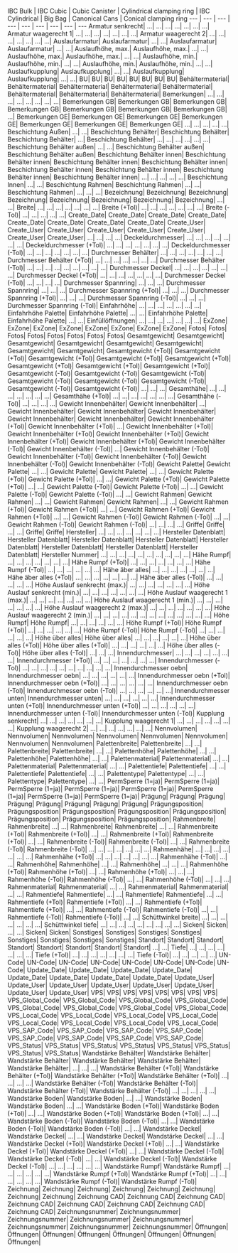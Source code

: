 IBC Bulk | IBC Cubic | Cubic Canister | Cylindrical clamping ring | IBC Cylindrical | Big Bag | Canonical Cans | Conical clamping ring
--- | --- | --- | --- | --- | --- | --- | --- | ---
Armatur senkrecht| ...| ...| ...| ...| ...| ...| ...|
Armatur waagerecht 1| ...| ...| ...| ...| ...| ...| ...|
Armatur waagerecht 2| ...| ...| ...| ...| ...| ...| ...|
Auslaufarmatur| Auslaufarmatur| ...| ...| Auslaufarmatur| Auslaufarmatur| ...| ...|
Auslaufhöhe, max.| Auslaufhöhe, max.| ...| ...| Auslaufhöhe, max.| Auslaufhöhe, max.| ...| ...|
Auslaufhöhe, min.| Auslaufhöhe, min.| ...| ...| Auslaufhöhe, min.| Auslaufhöhe, min.| ...| ...|
Auslaufkupplung| Auslaufkupplung| ...| ...| Auslaufkupplung| Auslaufkupplung| ...| ...|
BU| BU| BU| BU| BU| BU| BU| BU|
Behältermaterial| Behältermaterial| Behältermaterial| Behältermaterial| Behältermaterial| Behältermaterial| Behältermaterial| Behältermaterial|
Bemerkungen| ...| ...| ...| ...| ...| ...| ...|
...| Bemerkungen GB| Bemerkungen GB| Bemerkungen GB| Bemerkungen GB| Bemerkungen GB| Bemerkungen GB| Bemerkungen GB|
...| Bemerkungen GE| Bemerkungen GE| Bemerkungen GE| Bemerkungen GE| Bemerkungen GE| Bemerkungen GE| Bemerkungen GE|
...| ...| ...| ...| ...| Beschichtung Außen| ...| ...|
Beschichtung Behälter| Beschichtung Behälter| Beschichtung Behälter| ...| Beschichtung Behälter| ...| ...| ...|
...| ...| ...| Beschichtung Behälter außen| ...| ...| Beschichtung Behälter außen| Beschichtung Behälter außen|
Beschichtung Behälter innen| Beschichtung Behälter innen| Beschichtung Behälter innen| Beschichtung Behälter innen| Beschichtung Behälter innen| Beschichtung Behälter innen| Beschichtung Behälter innen| Beschichtung Behälter innen|
...| ...| ...| ...| ...| Beschichtung Innen| ...| ...|
Beschichtung Rahmen| Beschichtung Rahmen| ...| ...| Beschichtung Rahmen| ...| ...| ...|
Bezeichnung| Bezeichnung| Bezeichnung| Bezeichnung| Bezeichnung| Bezeichnung| Bezeichnung| Bezeichnung|
...| ...| Breite| ...| ...| ...| ...| ...|
...| ...| Breite (+Tol)| ...| ...| ...| ...| ...|
...| ...| Breite (-Tol)| ...| ...| ...| ...| ...|
Create_Date| Create_Date| Create_Date| Create_Date| Create_Date| Create_Date| Create_Date| Create_Date|
Create_User| Create_User| Create_User| Create_User| Create_User| Create_User| Create_User| Create_User|
...| ...| ...| ...| Deckeldurchmesser| ...| ...| ...|
...| ...| ...| ...| Deckeldurchmesser (+Tol)| ...| ...| ...|
...| ...| ...| ...| Deckeldurchmesser (-Tol)| ...| ...| ...|
...| ...| ...| ...| Durchmesser Behälter| ...| ...| ...|
...| ...| ...| ...| Durchmesser Behälter (+Tol)| ...| ...| ...|
...| ...| ...| ...| Durchmesser Behälter (-Tol)| ...| ...| ...|
...| ...| ...| ...| ...| ...| Durchmesser Deckel| ...|
...| ...| ...| ...| ...| ...| Durchmesser Deckel (+Tol)| ...|
...| ...| ...| ...| ...| ...| Durchmesser Deckel (-Tol)| ...|
...| ...| ...| Durchmesser Spannring| ...| ...| ...| Durchmesser Spannring|
...| ...| ...| Durchmesser Spannring (+Tol)| ...| ...| ...| Durchmesser Spannring (+Tol)|
...| ...| ...| Durchmesser Spannring (-Tol)| ...| ...| ...| Durchmesser Spannring (-Tol)|
Einfahrhöhe| ...| ...| ...| ...| ...| ...| ...|
Einfahrhöhe Palette| Einfahrhöhe Palette| ...| ...| Einfahrhöhe Palette| Einfahrhöhe Palette| ...| ...|
Einfüllöffnungen| ...| ...| ...| ...| ...| ...| ...|
ExZone| ExZone| ExZone| ExZone| ExZone| ExZone| ExZone| ExZone|
Fotos| Fotos| Fotos| Fotos| Fotos| Fotos| Fotos| Fotos|
Gesamtgewicht| Gesamtgewicht| Gesamtgewicht| Gesamtgewicht| Gesamtgewicht| Gesamtgewicht| Gesamtgewicht| Gesamtgewicht|
Gesamtgewicht (+Tol)| Gesamtgewicht (+Tol)| Gesamtgewicht (+Tol)| Gesamtgewicht (+Tol)| Gesamtgewicht (+Tol)| Gesamtgewicht (+Tol)| Gesamtgewicht (+Tol)| Gesamtgewicht (+Tol)|
Gesamtgewicht (-Tol)| Gesamtgewicht (-Tol)| Gesamtgewicht (-Tol)| Gesamtgewicht (-Tol)| Gesamtgewicht (-Tol)| Gesamtgewicht (-Tol)| Gesamtgewicht (-Tol)| Gesamtgewicht (-Tol)|
...| ...| ...| Gesamthähe| ...| ...| ...| ...|
...| ...| ...| Gesamthähe (+Tol)| ...| ...| ...| ...|
...| ...| ...| Gesamthähe (-Tol)| ...| ...| ...| ...|
Gewicht Innenbehälter| Gewicht Innenbehälter| ...| Gewicht Innenbehälter| Gewicht Innenbehälter| Gewicht Innenbehälter| Gewicht Innenbehälter| Gewicht Innenbehälter|
Gewicht Innenbehälter (+Tol)| Gewicht Innenbehälter (+Tol)| ...| Gewicht Innenbehälter (+Tol)| Gewicht Innenbehälter (+Tol)| Gewicht Innenbehälter (+Tol)| Gewicht Innenbehälter (+Tol)| Gewicht Innenbehälter (+Tol)|
Gewicht Innenbehälter (-Tol)| Gewicht Innenbehälter (-Tol)| ...| Gewicht Innenbehälter (-Tol)| Gewicht Innenbehälter (-Tol)| Gewicht Innenbehälter (-Tol)| Gewicht Innenbehälter (-Tol)| Gewicht Innenbehälter (-Tol)|
Gewicht Palette| Gewicht Palette| ...| ...| Gewicht Palette| Gewicht Palette| ...| ...|
Gewicht Palette (+Tol)| Gewicht Palette (+Tol)| ...| ...| Gewicht Palette (+Tol)| Gewicht Palette (+Tol)| ...| ...|
Gewicht Palette (-Tol)| Gewicht Palette (-Tol)| ...| ...| Gewicht Palette (-Tol)| Gewicht Palette (-Tol)| ...| ...|
Gewicht Rahmen| Gewicht Rahmen| ...| ...| Gewicht Rahmen| Gewicht Rahmen| ...| ...|
Gewicht Rahmen (+Tol)| Gewicht Rahmen (+Tol)| ...| ...| Gewicht Rahmen (+Tol)| Gewicht Rahmen (+Tol)| ...| ...|
Gewicht Rahmen (-Tol)| Gewicht Rahmen (-Tol)| ...| ...| Gewicht Rahmen (-Tol)| Gewicht Rahmen (-Tol)| ...| ...|
...| ...| Griffe| Griffe| ...| ...| Griffe| Griffe|
Hersteller| ...| ...| ...| ...| ...| ...| ...|
Hersteller Datenblatt| Hersteller Datenblatt| Hersteller Datenblatt| Hersteller Datenblatt| Hersteller Datenblatt| Hersteller Datenblatt| Hersteller Datenblatt| Hersteller Datenblatt|
Hersteller Nummer| ...| ...| ...| ...| ...| ...| ...|
...| ...| ...| Hähe Rumpf| ...| ...| ...| ...|
...| ...| ...| Hähe Rumpf (+Tol)| ...| ...| ...| ...|
...| ...| ...| Hähe Rumpf (-Tol)| ...| ...| ...| ...|
...| ...| Hähe äber alles| ...| ...| ...| ...| ...|
...| ...| Hähe äber alles (+Tol)| ...| ...| ...| ...| ...|
...| ...| Hähe äber alles (-Tol)| ...| ...| ...| ...| ...|
Höhe Auslauf senkrecht (max.)| ...| ...| ...| ...| ...| ...| ...|
Höhe Auslauf senkrecht (min.)| ...| ...| ...| ...| ...| ...| ...|
Höhe Auslauf waagerecht 1 (max.)| ...| ...| ...| ...| ...| ...| ...|
Höhe Auslauf waagerecht 1 (min.)| ...| ...| ...| ...| ...| ...| ...|
Höhe Auslauf waagerecht 2 (max.)| ...| ...| ...| ...| ...| ...| ...|
Höhe Auslauf waagerecht 2 (min.)| ...| ...| ...| ...| ...| ...| ...|
...| ...| ...| ...| ...| ...| Höhe Rumpf| Höhe Rumpf|
...| ...| ...| ...| ...| ...| Höhe Rumpf (+Tol)| Höhe Rumpf (+Tol)|
...| ...| ...| ...| ...| ...| Höhe Rumpf (-Tol)| Höhe Rumpf (-Tol)|
...| ...| ...| ...| ...| ...| Höhe über alles| Höhe über alles|
...| ...| ...| ...| ...| ...| Höhe über alles (+Tol)| Höhe über alles (+Tol)|
...| ...| ...| ...| ...| ...| Höhe über alles (-Tol)| Höhe über alles (-Tol)|
...| ...| ...| Innendurchmesser| ...| ...| ...| ...|
...| ...| ...| Innendurchmesser (+Tol)| ...| ...| ...| ...|
...| ...| ...| Innendurchmesser (-Tol)| ...| ...| ...| ...|
...| ...| ...| ...| ...| ...| Innendurchmesser oebn| Innendurchmesser oebn|
...| ...| ...| ...| ...| ...| Innendurchmesser oebn (+Tol)| Innendurchmesser oebn (+Tol)|
...| ...| ...| ...| ...| ...| Innendurchmesser oebn (-Tol)| Innendurchmesser oebn (-Tol)|
...| ...| ...| ...| ...| ...| Innendurchmesser unten| Innendurchmesser unten|
...| ...| ...| ...| ...| ...| Innendurchmesser unten (+Tol)| Innendurchmesser unten (+Tol)|
...| ...| ...| ...| ...| ...| Innendurchmesser unten (-Tol)| Innendurchmesser unten (-Tol)|
Kupplung senkrecht| ...| ...| ...| ...| ...| ...| ...|
Kupplung waagerecht 1| ...| ...| ...| ...| ...| ...| ...|
Kupplung waagerecht 2| ...| ...| ...| ...| ...| ...| ...|
Nennvolumen| Nennvolumen| Nennvolumen| Nennvolumen| Nennvolumen| Nennvolumen| Nennvolumen| Nennvolumen|
Palettenbreite| Palettenbreite| ...| ...| Palettenbreite| Palettenbreite| ...| ...|
Palettenhöhe| Palettenhöhe| ...| ...| Palettenhöhe| Palettenhöhe| ...| ...|
Palettenmaterial| Palettenmaterial| ...| ...| Palettenmaterial| Palettenmaterial| ...| ...|
Palettentiefe| Palettentiefe| ...| ...| Palettentiefe| Palettentiefe| ...| ...|
Palettentype| Palettentype| ...| ...| Palettentype| Palettentype| ...| ...|
PermSperre (1=ja)| PermSperre (1=ja)| PermSperre (1=ja)| PermSperre (1=ja)| PermSperre (1=ja)| PermSperre (1=ja)| PermSperre (1=ja)| PermSperre (1=ja)|
Prägung| Prägung| Prägung| Prägung| Prägung| Prägung| Prägung| Prägung|
Prägungsposition| Prägungsposition| Prägungsposition| Prägungsposition| Prägungsposition| Prägungsposition| Prägungsposition| Prägungsposition|
Rahmenbreite| Rahmenbreite| ...| ...| Rahmenbreite| Rahmenbreite| ...| ...|
Rahmenbreite (+Tol)| Rahmenbreite (+Tol)| ...| ...| Rahmenbreite (+Tol)| Rahmenbreite (+Tol)| ...| ...|
Rahmenbreite (-Tol)| Rahmenbreite (-Tol)| ...| ...| Rahmenbreite (-Tol)| Rahmenbreite (-Tol)| ...| ...|
...| ...| ...| ...| ...| Rahmenhähe| ...| ...|
...| ...| ...| ...| ...| Rahmenhähe (+Tol)| ...| ...|
...| ...| ...| ...| ...| Rahmenhähe (-Tol)| ...| ...|
Rahmenhöhe| Rahmenhöhe| ...| ...| Rahmenhöhe| ...| ...| ...|
Rahmenhöhe (+Tol)| Rahmenhöhe (+Tol)| ...| ...| Rahmenhöhe (+Tol)| ...| ...| ...|
Rahmenhöhe (-Tol)| Rahmenhöhe (-Tol)| ...| ...| Rahmenhöhe (-Tol)| ...| ...| ...|
Rahmenmaterial| Rahmenmaterial| ...| ...| Rahmenmaterial| Rahmenmaterial| ...| ...|
Rahmentiefe| Rahmentiefe| ...| ...| Rahmentiefe| Rahmentiefe| ...| ...|
Rahmentiefe (+Tol)| Rahmentiefe (+Tol)| ...| ...| Rahmentiefe (+Tol)| Rahmentiefe (+Tol)| ...| ...|
Rahmentiefe (-Tol)| Rahmentiefe (-Tol)| ...| ...| Rahmentiefe (-Tol)| Rahmentiefe (-Tol)| ...| ...|
Schüttwinkel breite| ...| ...| ...| ...| ...| ...| ...|
Schüttwinkel tiefe| ...| ...| ...| ...| ...| ...| ...|
...| ...| Sicken| Sicken| ...| ...| Sicken| Sicken|
Sonstiges| Sonstiges| Sonstiges| Sonstiges| Sonstiges| Sonstiges| Sonstiges| Sonstiges|
Standort| Standort| Standort| Standort| Standort| Standort| Standort| Standort|
...| ...| Tiefe| ...| ...| ...| ...| ...|
...| ...| Tiefe (+Tol)| ...| ...| ...| ...| ...|
...| ...| Tiefe (-Tol)| ...| ...| ...| ...| ...|
UN-Code| UN-Code| UN-Code| UN-Code| UN-Code| UN-Code| UN-Code| UN-Code|
Update_Date| Update_Date| Update_Date| Update_Date| Update_Date| Update_Date| Update_Date| Update_Date|
Update_User| Update_User| Update_User| Update_User| Update_User| Update_User| Update_User| Update_User|
VPS| VPS| VPS| VPS| VPS| VPS| VPS| VPS|
VPS_Global_Code| VPS_Global_Code| VPS_Global_Code| VPS_Global_Code| VPS_Global_Code| VPS_Global_Code| VPS_Global_Code| VPS_Global_Code|
VPS_Local_Code| VPS_Local_Code| VPS_Local_Code| VPS_Local_Code| VPS_Local_Code| VPS_Local_Code| VPS_Local_Code| VPS_Local_Code|
VPS_SAP_Code| VPS_SAP_Code| VPS_SAP_Code| VPS_SAP_Code| VPS_SAP_Code| VPS_SAP_Code| VPS_SAP_Code| VPS_SAP_Code|
VPS_Status| VPS_Status| VPS_Status| VPS_Status| VPS_Status| VPS_Status| VPS_Status| VPS_Status|
Wandstärke Behälter| Wandstärke Behälter| Wandstärke Behälter| Wandstärke Behälter| Wandstärke Behälter| Wandstärke Behälter| ...| ...|
...| Wandstärke Behälter (+Tol)| Wandstärke Behälter (+Tol)| Wandstärke Behälter (+Tol)| Wandstärke Behälter (+Tol)| ...| ...| ...|
...| Wandstärke Behälter (-Tol)| Wandstärke Behälter (-Tol)| Wandstärke Behälter (-Tol)| Wandstärke Behälter (-Tol)| ...| ...| ...|
...| ...| Wandstärke Boden| Wandstärke Boden| ...| ...| Wandstärke Boden| Wandstärke Boden|
...| ...| Wandstärke Boden (+Tol)| Wandstärke Boden (+Tol)| ...| ...| Wandstärke Boden (+Tol)| Wandstärke Boden (+Tol)|
...| ...| Wandstärke Boden (-Tol)| Wandstärke Boden (-Tol)| ...| ...| Wandstärke Boden (-Tol)| Wandstärke Boden (-Tol)|
...| ...| Wandstärke Deckel| Wandstärke Deckel| ...| ...| Wandstärke Deckel| Wandstärke Deckel|
...| ...| Wandstärke Deckel (+Tol)| Wandstärke Deckel (+Tol)| ...| ...| Wandstärke Deckel (+Tol)| Wandstärke Deckel (+Tol)|
...| ...| Wandstärke Deckel (-Tol)| Wandstärke Deckel (-Tol)| ...| ...| Wandstärke Deckel (-Tol)| Wandstärke Deckel (-Tol)|
...| ...| ...| ...| ...| ...| Wandstärke Rumpf| Wandstärke Rumpf|
...| ...| ...| ...| ...| ...| Wandstärke Rumpf (+Tol)| Wandstärke Rumpf (+Tol)|
...| ...| ...| ...| ...| ...| Wandstärke Rumpf (-Tol)| Wandstärke Rumpf (-Tol)|
Zeichnung| Zeichnung| Zeichnung| Zeichnung| Zeichnung| Zeichnung| Zeichnung| Zeichnung|
Zeichnung CAD| Zeichnung CAD| Zeichnung CAD| Zeichnung CAD| Zeichnung CAD| Zeichnung CAD| Zeichnung CAD| Zeichnung CAD|
Zeichnungsnummer| Zeichnungsnummer| Zeichnungsnummer| Zeichnungsnummer| Zeichnungsnummer| Zeichnungsnummer| Zeichnungsnummer| Zeichnungsnummer|
Öffnungen| Öffnungen| Öffnungen| Öffnungen| Öffnungen| Öffnungen| Öffnungen| Öffnungen|